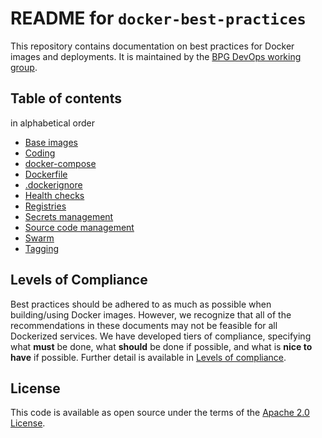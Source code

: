 # README for `docker-best-practices`

This repository contains documentation on best practices for Docker images and deployments.  It is maintained by the [BPG DevOps working group](https://confluence.library.upenn.edu/display/LTBPG/DevOps+Working+Group).

## Table of contents
in alphabetical order
* [Base images](base_images.md)
* [Coding](coding.md)
* [docker-compose](docker_compose.md)
* [Dockerfile](dockerfile.md)
* [.dockerignore](dockerignore.md)
* [Health checks](health_checks.md)
* [Registries](registries.md)
* [Secrets management](secrets_management.md)
* [Source code management](source_code.md)
* [Swarm](swarm.md)
* [Tagging](tagging.md)

## Levels of Compliance

Best practices should be adhered to as much as possible when building/using Docker images.  However, we recognize that all of the recommendations in these documents may not be feasible for all Dockerized services.  We have developed tiers of compliance, specifying what **must** be done, what **should** be done if possible, and what is **nice to have** if possible.  Further detail is available in [Levels of compliance](levels_of_compliance.md).

## License

This code is available as open source under the terms of the [Apache 2.0 License](https://opensource.org/licenses/Apache-2.0).
